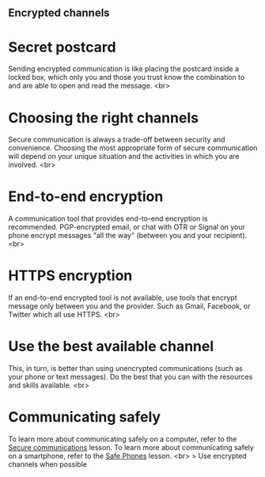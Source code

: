 
## Encrypted channels

# Secret postcard
Sending encrypted communication is like placing the postcard inside a locked box, which only you and those you trust know the combination to and are able to open and read the message.
&lt;br&gt;
# Choosing the right channels
Secure communication is always a trade-off between security and convenience. Choosing the most appropriate form of secure communication will depend on your unique situation and the activities in which you are involved.
&lt;br&gt;
# End-to-end encryption
A communication tool that provides end-to-end encryption is recommended. PGP-encrypted email, or chat with OTR or Signal on your phone encrypt messages &quot;all the way&quot; (between you and your recipient).
&lt;br&gt;
# HTTPS encryption
If an end-to-end encrypted tool is not available, use tools that encrypt message only between you and the provider. Such as Gmail, Facebook, or Twitter which all use HTTPS.
&lt;br&gt;
# Use the best available channel
This, in turn, is better than using unencrypted communications (such as your phone or text messages). Do the best that you can with the resources and skills available.
&lt;br&gt;
# Communicating safely
To learn more about communicating safely on a computer, refer to the [Secure communications](en/topics/understand-4-digisec/4-secure-communications/1-1-intro.md) lesson.
To learn more about communicating safely on a smartphone, refer to the [Safe Phones](en/topics/practice-3-safe-phones/0-getting-started/1-intro.md) lesson.
&lt;br&gt;
&gt; Use encrypted channels when possible
